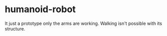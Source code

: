 # humanoid-robot
It just a prototype only the arms are working.
Walking isn't possible with its structure.
